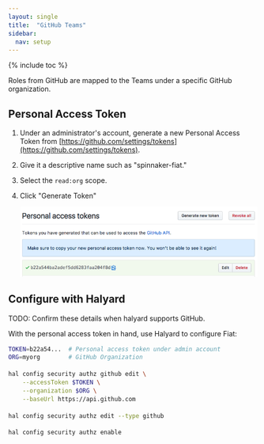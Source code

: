 ```yaml
---
layout: single
title:  "GitHub Teams"
sidebar:
  nav: setup
---
```


{% include toc %}

Roles from GitHub are mapped to the Teams under a specific GitHub organization.

## Personal Access Token

1. Under an administrator's account, generate a new Personal Access Token from
[https://github.com/settings/tokens](https://github.com/settings/tokens).
1. Give it a descriptive name such as "spinnaker-fiat."
1. Select the `read:org` scope.
1. Click "Generate Token"

    ![GitHub personal access token](personal-access-token.png)

## Configure with Halyard

TODO: Confirm these details when halyard supports GitHub.

With the personal access token in hand, use Halyard to configure Fiat:

```bash
TOKEN=b22a54...  # Personal access token under admin account
ORG=myorg        # GitHub Organization

hal config security authz github edit \
    --accessToken $TOKEN \
    --organization $ORG \
    --baseUrl https://api.github.com

hal config security authz edit --type github

hal config security authz enable
```
